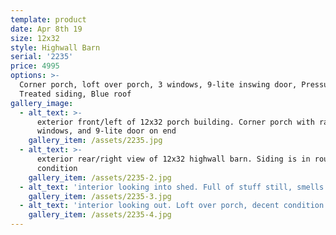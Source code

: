 ```yaml
---
template: product
date: Apr 8th 19
size: 12x32
style: Highwall Barn
serial: '2235'
price: 4995
options: >-
  Corner porch, loft over porch, 3 windows, 9-lite inswing door, Pressure
  Treated siding, Blue roof
gallery_image:
  - alt_text: >-
      exterior front/left of 12x32 porch building. Corner porch with rails, 3
      windows, and 9-lite door on end
    gallery_item: /assets/2235.jpg
  - alt_text: >-
      exterior rear/right view of 12x32 highwall barn. Siding is in rough
      condition
    gallery_item: /assets/2235-2.jpg
  - alt_text: 'interior looking into shed. Full of stuff still, smells like smoke'
    gallery_item: /assets/2235-3.jpg
  - alt_text: 'interior looking out. Loft over porch, decent condition'
    gallery_item: /assets/2235-4.jpg
---
```


